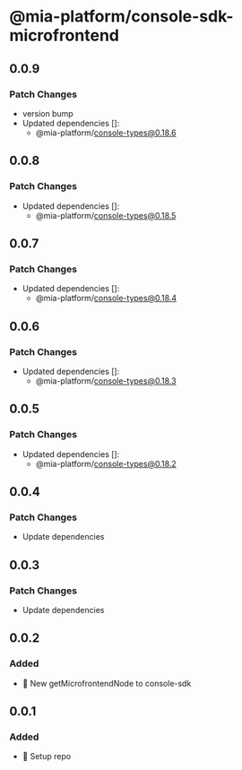 # @mia-platform/console-sdk-microfrontend

## 0.0.9

### Patch Changes

- version bump
- Updated dependencies []:
  - @mia-platform/console-types@0.18.6

## 0.0.8

### Patch Changes

- Updated dependencies []:
  - @mia-platform/console-types@0.18.5

## 0.0.7

### Patch Changes

- Updated dependencies []:
  - @mia-platform/console-types@0.18.4

## 0.0.6

### Patch Changes

- Updated dependencies []:
  - @mia-platform/console-types@0.18.3

## 0.0.5

### Patch Changes

- Updated dependencies []:
  - @mia-platform/console-types@0.18.2

## 0.0.4

### Patch Changes

- Update dependencies

## 0.0.3

### Patch Changes

- Update dependencies

## 0.0.2

### Added

- 🚀 New getMicrofrontendNode to console-sdk

## 0.0.1

### Added

- 🚀 Setup repo
